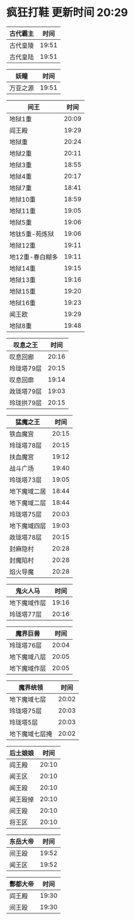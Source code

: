 # 疯狂打鞋 更新时间 20:29

| 古代霸主   | 时间    |
|--------|-------|
| 古代皇陵 | 19:51 |
| 古代皇陆 | 19:51 |

| 妖瞳   | 时间    |
|--------|-------|
| 万亚之源 | 19:51 |

| 间王   | 时间    |
|--------|-------|
| 地狱1重 | 20:09 |
| 阎王殿 | 19:29 |
| 地狱重 | 20:24 |
| 地狱2重 | 20:11 |
| 地狱3重 | 18:55 |
| 地狱4重 | 20:17 |
| 地狱7重 | 18:41 |
| 地狱10重 | 18:59 |
| 地狱11重 | 19:05 |
| 地狱5重 | 19:06 |
| 地钛5重-苑炼狱 | 19:06 |
| 地狱12重 | 19:11 |
| 地12重-春白糊多 | 19:11 |
| 地狱14重 | 19:15 |
| 地狱13重 | 19:16 |
| 地狱15重 | 19:20 |
| 地狱16重 | 19:23 |
| 闻王欧 | 19:29 |
| 地狱8重 | 19:48 |

| 叹息之王   | 时间    |
|--------|-------|
| 叹息回廊 | 20:16 |
| 玲珑塔79层 | 20:15 |
| 叹息回廓 | 19:14 |
| 政珑塔79层 | 19:03 |
| 玲珑拱79层 | 20:15 |

| 猛魔之王   | 时间    |
|--------|-------|
| 铁血魔宫 | 20:15 |
| 玲珑塔78层 | 20:15 |
| 扶血魔宫 | 19:12 |
| 战斗广场 | 19:40 |
| 玲珑塔73层 | 19:05 |
| 地下魔域二居 | 18:44 |
| 地下魔域二层 | 18:44 |
| 玲珑塔75层 | 20:03 |
| 地下魔域四层 | 19:03 |
| 政珑塔78层 | 20:15 |
| 封麻隐村 | 20:28 |
| 封魔陷村 | 20:28 |
| 焰火导魔 | 20:28 |

| 鬼火人马   | 时间    |
|--------|-------|
| 地下魔域作层 | 19:16 |
| 玲珑塔77层 | 20:16 |

| 魔界巨兽   | 时间    |
|--------|-------|
| 玲珑塔76层 | 20:04 |
| 地下魔域八层 | 20:05 |
| 地下魔域作层 | 20:05 |

| 魔界统领   | 时间    |
|--------|-------|
| 地下魔域七层 | 20:02 |
| 玲珑塔75层 | 20:03 |
| 玲珑塔5层 | 20:03 |
| 地下魔域七层掩 | 20:02 |

| 后土娘娘   | 时间    |
|--------|-------|
| 阎王殿 | 20:10 |
| 闻王区 | 20:10 |
| 闻王殴 | 20:10 |
| 闻王殴掉 | 20:10 |
| 间王殴 | 20:10 |
| 将王区 | 20:10 |

| 东岳大帝   | 时间    |
|--------|-------|
| 间王殴 | 19:52 |
| 闻王区 | 19:52 |

| 酆都大帝   | 时间    |
|--------|-------|
| 阎王殿 | 19:30 |
| 间王殴 | 19:30 |